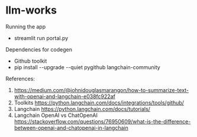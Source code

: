# llm-works

Running the app
* streamlit run portal.py

Dependencies for codegen
* Github toolkit
* pip install --upgrade --quiet  pygithub langchain-community



References:
1. https://medium.com/@johnidouglasmarangon/how-to-summarize-text-with-openai-and-langchain-e038fc922af
2. Toolkits https://python.langchain.com/docs/integrations/tools/github/
3. Langchain https://python.langchain.com/docs/tutorials/
4. Langchain OpenAI vs ChatOpenAI https://stackoverflow.com/questions/76950609/what-is-the-difference-between-openai-and-chatopenai-in-langchain
